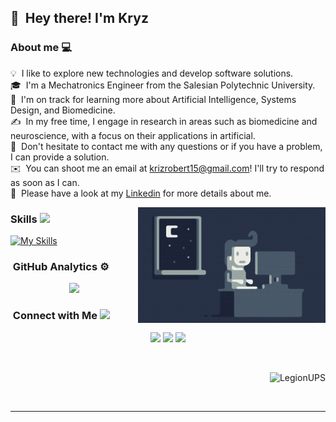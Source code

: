 ## :space_invader: &nbsp;Hey there! I'm Kryz

### About me :computer:
💡 &nbsp;I like to explore new technologies and develop software solutions.\
🎓 &nbsp;I'm a Mechatronics Engineer from the Salesian Polytechnic University.\
🌱 &nbsp;I'm on track for learning more about Artificial Intelligence, Systems Design, and Biomedicine.\
✍️ &nbsp;In my free time, I engage in research in areas such as biomedicine and neuroscience, with a focus on their applications in artificial.\
💬 &nbsp;Don't hesitate to contact me with any questions or if you have a problem, I can provide a solution.\
✉️ &nbsp;You can shoot me an email at krizrobert15@gmail.com! I'll try to respond as soon as I can.\
📄 &nbsp;Please have a look at my [Linkedin]([https://www.linkedin.com/in/ccollaguazog/]) for more details about me.

<img alt="Night Coding" src="https://raw.githubusercontent.com/AVS1508/AVS1508/master/assets/Night-Coding.gif" align="right"/>

### Skills <img src = "https://media2.giphy.com/media/QssGEmpkyEOhBCb7e1/giphy.gif?cid=ecf05e47a0n3gi1bfqntqmob8g9aid1oyj2wr3ds3mg700bl&rid=giphy.gif" width = 32px>

[![My Skills](https://skillicons.dev/icons?i=git,github,python,matlab,c,bash,md,vscode,visualstudio,anaconda,docker,linux,kali,arduino,blender,unity&perline=6)](https://skillicons.dev)

### &nbsp;GitHub Analytics ⚙️ 

<p align="center">
<a href="https://github.com/LegionUPS">
  <img height="180em" src="https://github-readme-stats-eight-theta.vercel.app/api?username=LegionUPS&show_icons=true&theme=algolia&include_all_commits=true&count_private=true"/>
</a>
</p>


### &nbsp;Connect with Me <img src='https://raw.githubusercontent.com/ShahriarShafin/ShahriarShafin/main/Assets/handshake.gif' width="50px"> </h2>

<p align="center">
<a href="https://www.linkedin.com/in/ccollaguazog/"><img src="https://img.shields.io/badge/-Cristopher%20Collaguazo-0077B5?style=flat&logo=Linkedin&logoColor=white"/></a>
<a href="mailto:krizrobert15@gmail.com"><img src="https://img.shields.io/badge/-krizrobert15@gmail.com-D14836?style=flat&logo=Gmail&logoColor=white"/></a>
<a href="https://www.instagram.com/kryzrcg"><img src="https://img.shields.io/badge/-@kryzrcg-E4405F?style=flat&logo=Instagram&logoColor=white"/></a>
</p>
<br> <p align="right"> <img src="https://komarev.com/ghpvc/?username=LegionUPS&label=Profile%20views&color=0e75b6&style=flat" alt="LegionUPS" /> </p> <br>

-----
